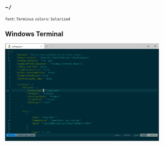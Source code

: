 ## `~/`
`font`: `Terminus`
`colors`: `Solarized`

## Windows Terminal
![Screenshot](https://github.com/cy6x/dotfiles/raw/main/wt.png)
